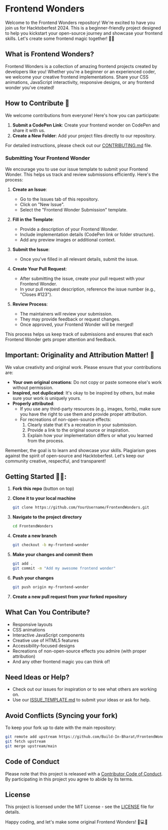 # Frontend Wonders

Welcome to the Frontend Wonders repository! We're excited to have you join us for Hacktoberfest 2024. This is a beginner-friendly project designed to help you kickstart your open-source journey and showcase your frontend skills. Let's create some frontend magic together! 🎉✨

## What is Frontend Wonders?

Frontend Wonders is a collection of amazing frontend projects created by developers like you! Whether you're a beginner or an experienced coder, we welcome your creative frontend implementations. Share your CSS animations, JavaScript interactivity, responsive designs, or any frontend wonder you've created!

## How to Contribute 🚀

We welcome contributions from everyone! Here's how you can participate:

1. **Submit a CodePen Link**: Create your frontend wonder on CodePen and share it with us.
2. **Create a New Folder**: Add your project files directly to our repository.

For detailed instructions, please check out our [CONTRIBUTING.md](CONTRIBUTING.md) file.

### Submitting Your Frontend Wonder

We encourage you to use our issue template to submit your Frontend Wonder. This helps us track and review submissions efficiently. Here's the process:

1. **Create an Issue**:

   - Go to the Issues tab of this repository.
   - Click on "New Issue".
   - Select the "Frontend Wonder Submission" template.

2. **Fill in the Template**:

   - Provide a description of your Frontend Wonder.
   - Include implementation details (CodePen link or folder structure).
   - Add any preview images or additional context.

3. **Submit the Issue**:

   - Once you've filled in all relevant details, submit the issue.

4. **Create Your Pull Request**:

   - After submitting the issue, create your pull request with your Frontend Wonder.
   - In your pull request description, reference the issue number (e.g., "Closes #123").

5. **Review Process**:
   - The maintainers will review your submission.
   - They may provide feedback or request changes.
   - Once approved, your Frontend Wonder will be merged!

This process helps us keep track of submissions and ensures that each Frontend Wonder gets proper attention and feedback.

## Important: Originality and Attribution Matter! 🎨

We value creativity and original work. Please ensure that your contributions are:

- **Your own original creations**: Do not copy or paste someone else's work without permission.
- **Inspired, not duplicated**: It's okay to be inspired by others, but make sure your work is uniquely yours.
- **Properly attributed**:
  - If you use any third-party resources (e.g., images, fonts), make sure you have the right to use them and provide proper attribution.
  - For recreations of non-open-source effects:
    1. Clearly state that it's a recreation in your submission.
    2. Provide a link to the original source or inspiration.
    3. Explain how your implementation differs or what you learned from the process.

Remember, the goal is to learn and showcase your skills. Plagiarism goes against the spirit of open-source and Hacktoberfest. Let's keep our community creative, respectful, and transparent!

## Getting Started 🤩🤗:

1. **Fork this repo** (button on top)
2. **Clone it to your local machine**

   ```bash
   git clone https://github.com/YourUsername/FrontendWonders.git
   ```

3. **Navigate to the project directory**

   ```bash
   cd FrontendWonders
   ```

4. **Create a new branch**

   ```bash
   git checkout -b my-frontend-wonder
   ```

5. **Make your changes and commit them**

   ```bash
   git add .
   git commit -m "Add my awesome frontend wonder"
   ```

6. **Push your changes**

   ```bash
   git push origin my-frontend-wonder
   ```

7. **Create a new pull request from your forked repository**

## What Can You Contribute?

- Responsive layouts
- CSS animations
- Interactive JavaScript components
- Creative use of HTML5 features
- Accessibility-focused designs
- Recreations of non-open-source effects you admire (with proper attribution)
- And any other frontend magic you can think of!

## Need Ideas or Help?

- Check out our issues for inspiration or to see what others are working on.
- Use our [ISSUE_TEMPLATE.md](ISSUE_TEMPLATE.md) to submit your ideas or ask for help.

## Avoid Conflicts (Syncing your fork)

To keep your fork up to date with the main repository:

```bash
git remote add upstream https://github.com/Build-In-Bharat/FrontendWonders.git
git fetch upstream
git merge upstream/main
```

## Code of Conduct

Please note that this project is released with a [Contributor Code of Conduct](CODE_OF_CONDUCT.md). By participating in this project you agree to abide by its terms.

## License

This project is licensed under the MIT License - see the [LICENSE](LICENSE) file for details.

Happy coding, and let's make some original Frontend Wonders! 🎨💻🚀
